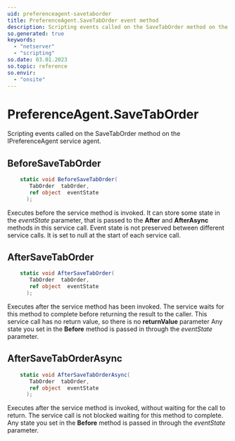 ```yaml
---
uid: preferenceagent-savetaborder
title: PreferenceAgent.SaveTabOrder event method
description: Scripting events called on the SaveTabOrder method on the PreferenceAgent service agent.
so.generated: true
keywords:
  - "netserver"
  - "scripting"
so.date: 03.01.2023
so.topic: reference
so.envir:
  - "onsite"
---
```

# PreferenceAgent.SaveTabOrder

Scripting events called on the <see cref='M:SuperOffice.CRM.Services.IPreferenceAgent.SaveTabOrder'>SaveTabOrder</see> method on the <see cref='IPreferenceAgent'>IPreferenceAgent</see>  service agent.

## BeforeSaveTabOrder
```cs
    static void BeforeSaveTabOrder(
       TabOrder  tabOrder,
       ref object  eventState
      );
```
Executes before the service method is invoked.
It can store some state in the *eventState* parameter, that is passed to the **After** and **AfterAsync** methods in this service call.
Event state is not preserved between different service calls. It is set to null at the start of each service call.
## AfterSaveTabOrder
```cs
    static void AfterSaveTabOrder(
       TabOrder  tabOrder,
       ref object  eventState
      );
```
Executes after the service method has been invoked. The service waits for this method to complete before returning the result to the caller.
This service call has no return value, so there is no **returnValue** parameter
Any state you set in the **Before** method is passed in through the *eventState* parameter.
## AfterSaveTabOrderAsync
```cs
    static void AfterSaveTabOrderAsync(
       TabOrder  tabOrder,
       ref object  eventState
      );
```
Executes after the service method is invoked, without waiting for the call to return.
The service call is not blocked waiting for this method to complete.
Any state you set in the **Before** method is passed in through the *eventState* parameter.

